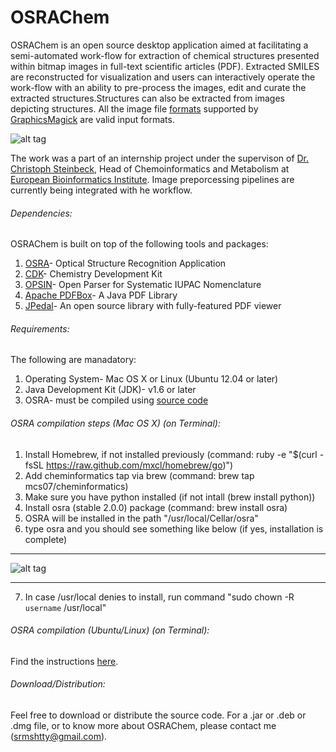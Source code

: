 OSRAChem
========

OSRAChem is an open source desktop application aimed at facilitating a semi-automated work-flow for extraction of chemical structures presented within bitmap images in full-text scientific articles (PDF). Extracted SMILES are reconstructed for visualization and users can interactively operate the work-flow with an ability to pre-process the images, edit and curate the extracted structures.Structures can also be extracted from images depicting structures. All the image file [formats](http://www.graphicsmagick.org/formats.html) supported by [GraphicsMagick](http://www.graphicsmagick.org/) are valid input formats.

![alt tag](http://oi57.tinypic.com/308fsjo.jpg)

The work was a part of an internship project under the supervison of [Dr. Christoph Steinbeck](http://www.ebi.ac.uk/about/people/christoph-steinbeck), Head of Chemoinformatics and Metabolism at [European Bioinformatics Institute](http://www.ebi.ac.uk). Image preporcessing pipelines are currently being integrated with he workflow.

###### Dependencies:
OSRAChem is built on top of the following tools and packages:

1. [OSRA](cactus.nci.nih.gov/osra/)- Optical Structure Recognition Application
2. [CDK](http://sourceforge.net/projects/cdk/)- Chemistry Development Kit
3. [OPSIN](opsin.ch.cam.ac.uk)- Open Parser for Systematic IUPAC Nomenclature
4. [Apache PDFBox](http://pdfbox.apache.org/)- A Java PDF Library
5. [JPedal](http://sourceforge.net/projects/jpedal/)- An open source library with fully-featured PDF viewer

###### Requirements:
The following are manadatory:

1. Operating System- Mac OS X or Linux (Ubuntu 12.04 or later)
2. Java Development Kit (JDK)- v1.6 or later
3. OSRA- must be compiled using [source code](http://sourceforge.net/projects/osra/)

###### OSRA compilation steps (Mac OS X) (on Terminal):

1. Install Homebrew, if not installed previously (command: ruby -e "$(curl -fsSL https://raw.github.com/mxcl/homebrew/go)")
2. Add cheminformatics tap via brew (command: brew tap mcs07/cheminformatics)
3. Make sure you have python installed (if not intall (brew install python))
4. Install osra (stable 2.0.0) package (command: brew install osra)
5. OSRA will be installed in the path "/usr/local/Cellar/osra"
6. type osra and you should see something like below (if yes, installation is complete)
******************************************************************************************************
![alt tag](http://i41.tinypic.com/121v582.png)
******************************************************************************************************
7. In case /usr/local denies to install, run command "sudo chown -R `username` /usr/local"

###### OSRA compilation (Ubuntu/Linux) (on Terminal):

Find the instructions [here](http://sourceforge.net/apps/mediawiki/osra/index.php?title=Compilation_on_Linux).

###### Download/Distribution:
Feel free to download or distribute the source code. For a .jar or .deb or .dmg file, or to know more about OSRAChem, please contact me (srmshtty@gmail.com).
